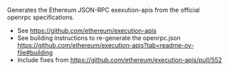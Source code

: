Generates the Ethereum JSON-RPC exexution-apis from the official openrpc specifications.

- See <https://github.com/ethereum/execution-apis>
- See building instructions to re-generate the openrpc.json <https://github.com/ethereum/execution-apis?tab=readme-ov-file#building>
- Include fixes from <https://github.com/ethereum/execution-apis/pull/552>
